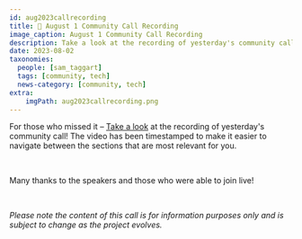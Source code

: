 ```yaml
---
id: aug2023callrecording
title: 🍿 August 1 Community Call Recording
image_caption: August 1 Community Call Recording
description: Take a look at the recording of yesterday's community call for the latest developments and updates.
date: 2023-08-02
taxonomies:
  people: [sam_taggart]
  tags: [community, tech]
  news-category: [community, tech]
extra:
    imgPath: aug2023callrecording.png
---
```


For those who missed it – [Take a look](https://youtu.be/GIBlmID7g5o) at the recording of yesterday's community call! The video has been timestamped to make it easier to navigate between the sections that are most relevant for you.

<br/>

Many thanks to the speakers and those who were able to join live!

<br/>

*Please note the content of this call is for information purposes only and is subject to change as the project evolves.*